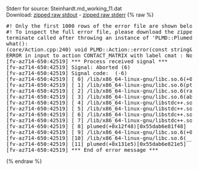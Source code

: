 Stderr for source:  Steinhardt.md_working_11.dat   
Download: [zipped raw stdout](Steinhardt.md_working_11.dat.plumed.stdout.txt.zip) - [zipped raw stderr](Steinhardt.md_working_11.dat.plumed.stderr.txt.zip) 
{% raw %}
<pre>
#! Only the first 1000 rows of the error file are shown below
#! To inspect the full error file, please download the zipped raw stderr file above
terminate called after throwing an instance of 'PLMD::Plumed::ExceptionError'
what():
(core/Action.cpp:240) void PLMD::Action::error(const string&) const
ERROR in input to action CONTACT_MATRIX with label cmat : No atoms have been read in
[fv-az714-650:42519] *** Process received signal ***
[fv-az714-650:42519] Signal: Aborted (6)
[fv-az714-650:42519] Signal code:  (-6)
[fv-az714-650:42519] [ 0] /lib/x86_64-linux-gnu/libc.so.6(+0x42520)[0x7fe34ce42520]
[fv-az714-650:42519] [ 1] /lib/x86_64-linux-gnu/libc.so.6(pthread_kill+0x12c)[0x7fe34ce969fc]
[fv-az714-650:42519] [ 2] /lib/x86_64-linux-gnu/libc.so.6(raise+0x16)[0x7fe34ce42476]
[fv-az714-650:42519] [ 3] /lib/x86_64-linux-gnu/libc.so.6(abort+0xd3)[0x7fe34ce287f3]
[fv-az714-650:42519] [ 4] /lib/x86_64-linux-gnu/libstdc++.so.6(+0xa2b9e)[0x7fe34d2a2b9e]
[fv-az714-650:42519] [ 5] /lib/x86_64-linux-gnu/libstdc++.so.6(+0xae20c)[0x7fe34d2ae20c]
[fv-az714-650:42519] [ 6] /lib/x86_64-linux-gnu/libstdc++.so.6(+0xae277)[0x7fe34d2ae277]
[fv-az714-650:42519] [ 7] /lib/x86_64-linux-gnu/libstdc++.so.6(__cxa_rethrow+0x4b)[0x7fe34d2ae52b]
[fv-az714-650:42519] [ 8] plumed(+0x12f48)[0x55dab6e81f48]
[fv-az714-650:42519] [ 9] /lib/x86_64-linux-gnu/libc.so.6(+0x29d90)[0x7fe34ce29d90]
[fv-az714-650:42519] [10] /lib/x86_64-linux-gnu/libc.so.6(__libc_start_main+0x80)[0x7fe34ce29e40]
[fv-az714-650:42519] [11] plumed(+0x131e5)[0x55dab6e821e5]
[fv-az714-650:42519] *** End of error message ***
</pre>
{% endraw %}
